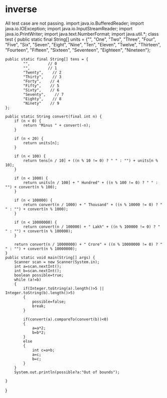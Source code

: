 # inverse
All test case are not passing.
import java.io.BufferedReader;
import java.io.IOException;
import java.io.InputStreamReader;
import java.io.PrintWriter;
import java.text.NumberFormat;
import java.util.*;
class test {
    public static final String[] units = {"", "One", "Two", "Three", "Four",
            "Five", "Six", "Seven", "Eight", "Nine", "Ten", "Eleven", "Twelve",
            "Thirteen", "Fourteen", "Fifteen", "Sixteen", "Seventeen",
            "Eighteen", "Nineteen"};

    public static final String[] tens = {
            "",        // 0
            "",        // 1
            "Twenty",    // 2
            "Thirty",    // 3
            "Forty",    // 4
            "Fifty",    // 5
            "Sixty",    // 6
            "Seventy",    // 7
            "Eighty",    // 8
            "Ninety"    // 9
    };

    public static String convert(final int n) {
        if (n < 0) {
            return "Minus " + convert(-n);
        }

        if (n < 20) {
            return units[n];
        }

        if (n < 100) {
            return tens[n / 10] + ((n % 10 != 0) ? " " : "") + units[n % 10];
        }

        if (n < 1000) {
            return units[n / 100] + " Hundred" + ((n % 100 != 0) ? " " : "") + convert(n % 100);
        }

        if (n < 100000) {
            return convert(n / 1000) + " Thousand" + ((n % 10000 != 0) ? " " : "") + convert(n % 1000);
        }

        if (n < 10000000) {
            return convert(n / 100000) + " Lakh" + ((n % 100000 != 0) ? " " : "") + convert(n % 100000);
        }

        return convert(n / 10000000) + " Crore" + ((n % 10000000 != 0) ? " " : "") + convert(n % 10000000);
    }
    public static void main(String[] args) {
        Scanner scan = new Scanner(System.in);
        int a=scan.nextInt();
        int b=scan.nextInt();
        boolean possible=true;
        while (a!=b)
        {
            if(Integer.toString(a).length()>5 || Integer.toString(b).length()>5)
            {
                possible=false;
                break;
            }

            if(convert(a).compareTo(convert(b))<0)
            {
                a=a*2;
                b=b*2;
            }
            else
            {
                int c=a+b;
                a=c;
                b=c;
            }
        }
        System.out.println(possible?a:"Out of bounds");

    }
}
